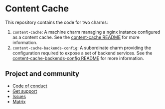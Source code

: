 # Content Cache

This repository contains the code for two charms:
1. `content-cache`: A machine charm managing a nginx instance configured as a content cache. See the [content-cache README](content-cache/README.md) for more information.
2. `content-cache-backends-config`: A subordinate charm providing the configuration required to expose a set of backend services. See the [content-cache-backends-config README](content-cache-backends-config/README.md) for more information. 

## Project and community

* [Code of conduct](https://ubuntu.com/community/code-of-conduct)
* [Get support](https://discourse.charmhub.io/)
* [Issues](https://github.com/canonical/content-cache-operator/issues)
* [Matrix](https://matrix.to/#/#charmhub-charmdev:ubuntu.com)
